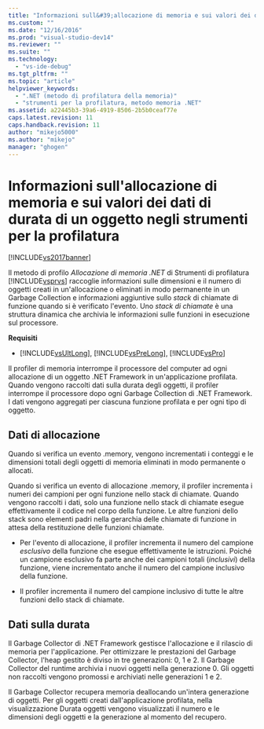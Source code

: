 ```yaml
---
title: "Informazioni sull&#39;allocazione di memoria e sui valori dei dati di durata di un oggetto negli strumenti per la profilatura | Microsoft Docs"
ms.custom: ""
ms.date: "12/16/2016"
ms.prod: "visual-studio-dev14"
ms.reviewer: ""
ms.suite: ""
ms.technology: 
  - "vs-ide-debug"
ms.tgt_pltfrm: ""
ms.topic: "article"
helpviewer_keywords: 
  - ".NET (metodo di profilatura della memoria)"
  - "strumenti per la profilatura, metodo memoria .NET"
ms.assetid: a22445b3-39a6-4919-8506-2b5b0ceaf77e
caps.latest.revision: 11
caps.handback.revision: 11
author: "mikejo5000"
ms.author: "mikejo"
manager: "ghogen"
---
```

# Informazioni sull&#39;allocazione di memoria e sui valori dei dati di durata di un oggetto negli strumenti per la profilatura
[!INCLUDE[vs2017banner](../code-quality/includes/vs2017banner.md)]

Il metodo di profilo *Allocazione di memoria .NET* di Strumenti di profilatura [!INCLUDE[vsprvs](../code-quality/includes/vsprvs_md.md)] raccoglie informazioni sulle dimensioni e il numero di oggetti creati in un'allocazione o eliminati in modo permanente in un Garbage Collection e informazioni aggiuntive sullo *stack* di chiamate di funzione quando si è verificato l'evento.  Uno *stack di chiamate* è una struttura dinamica che archivia le informazioni sulle funzioni in esecuzione sul processore.  
  
 **Requisiti**  
  
-   [!INCLUDE[vsUltLong](../code-quality/includes/vsultlong_md.md)], [!INCLUDE[vsPreLong](../code-quality/includes/vsprelong_md.md)], [!INCLUDE[vsPro](../code-quality/includes/vspro_md.md)]  
  
 Il profiler di memoria interrompe il processore del computer ad ogni allocazione di un oggetto .NET Framework in un'applicazione profilata.  Quando vengono raccolti dati sulla durata degli oggetti, il profiler interrompe il processore dopo ogni Garbage Collection di .NET Framework.  I dati vengono aggregati per ciascuna funzione profilata e per ogni tipo di oggetto.  
  
## Dati di allocazione  
 Quando si verifica un evento .memory, vengono incrementati i conteggi e le dimensioni totali degli oggetti di memoria eliminati in modo permanente o allocati.  
  
 Quando si verifica un evento di allocazione .memory, il profiler incrementa i numeri dei campioni per ogni funzione nello stack di chiamate.  Quando vengono raccolti i dati, solo una funzione nello stack di chiamate esegue effettivamente il codice nel corpo della funzione.  Le altre funzioni dello stack sono elementi padri nella gerarchia delle chiamate di funzione in attesa della restituzione delle funzioni chiamate.  
  
-   Per l'evento di allocazione, il profiler incrementa il numero del campione *esclusivo* della funzione che esegue effettivamente le istruzioni.  Poiché un campione esclusivo fa parte anche dei campioni totali \(*inclusivi*\) della funzione, viene incrementato anche il numero del campione inclusivo della funzione.  
  
-   Il profiler incrementa il numero del campione inclusivo di tutte le altre funzioni dello stack di chiamate.  
  
## Dati sulla durata  
 Il Garbage Collector di .NET Framework gestisce l'allocazione e il rilascio di memoria per l'applicazione.  Per ottimizzare le prestazioni del Garbage Collector, l'heap gestito è diviso in tre generazioni: 0, 1 e 2.  Il Garbage Collector del runtime archivia i nuovi oggetti nella generazione 0.  Gli oggetti non raccolti vengono promossi e archiviati nelle generazioni 1 e 2.  
  
 Il Garbage Collector recupera memoria deallocando un'intera generazione di oggetti.  Per gli oggetti creati dall'applicazione profilata, nella visualizzazione Durata oggetti vengono visualizzati il numero e le dimensioni degli oggetti e la generazione al momento del recupero.